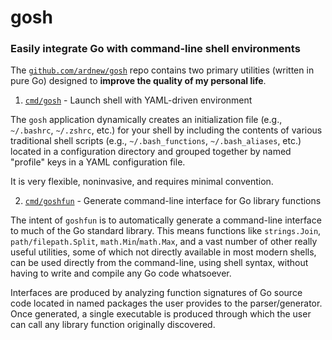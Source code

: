 # gosh

### Easily integrate Go with command-line shell environments

The [`github.com/ardnew/gosh`](https://github.com/ardnew/gosh) repo contains two primary utilities (written in pure Go) designed to **improve the quality of my personal life**.

1. [`cmd/gosh`](https://github.com/ardnew/gosh/tree/master/cmd/gosh) - Launch shell with YAML-driven environment

The `gosh` application dynamically creates an initialization file (e.g., `~/.bashrc`, `~/.zshrc`, etc.) for your shell by including the contents of various traditional shell scripts (e.g., `~/.bash_functions`, `~/.bash_aliases`, etc.) located in a configuration directory and grouped together by named "profile" keys in a YAML configuration file. 

It is very flexible, noninvasive, and requires minimal convention.

2. [`cmd/goshfun`](https://github.com/ardnew/gosh/tree/master/cmd/goshfun) - Generate command-line interface for Go library functions

The intent of `goshfun` is to automatically generate a command-line interface to much of the Go standard library. This means functions like `strings.Join`, `path/filepath.Split`, `math.Min`/`math.Max`, and a vast number of other really useful utilities, some of which not directly available in most modern shells, can be used directly from the command-line, using shell syntax, without having to write and compile any Go code whatsoever.

Interfaces are produced by analyzing function signatures of Go source code located in named packages the user provides to the parser/generator. Once generated, a single executable is produced through which the user can call any library function originally discovered.
